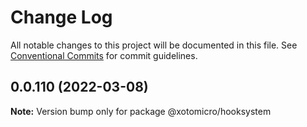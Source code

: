# Change Log

All notable changes to this project will be documented in this file.
See [Conventional Commits](https://conventionalcommits.org) for commit guidelines.

## 0.0.110 (2022-03-08)

**Note:** Version bump only for package @xotomicro/hooksystem
